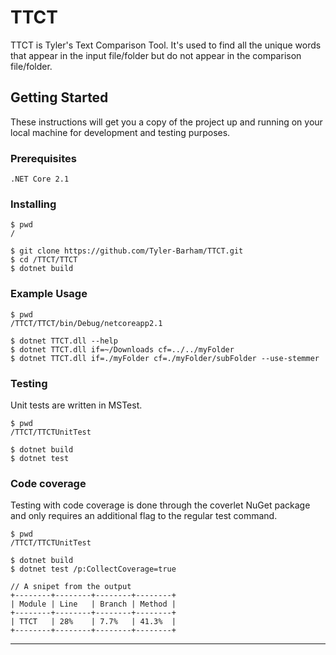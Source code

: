 # TTCT
TTCT is Tyler's Text Comparison Tool. It's used to find all the unique words that appear in the input file/folder but do not appear in the comparison file/folder.

## Getting Started
These instructions will get you a copy of the project up and running on your local machine for development and testing purposes.

### Prerequisites
```
.NET Core 2.1
```

### Installing
```
$ pwd
/

$ git clone https://github.com/Tyler-Barham/TTCT.git
$ cd /TTCT/TTCT
$ dotnet build
```

### Example Usage
```
$ pwd
/TTCT/TTCT/bin/Debug/netcoreapp2.1

$ dotnet TTCT.dll --help
$ dotnet TTCT.dll if=~/Downloads cf=../../myFolder
$ dotnet TTCT.dll if=./myFolder cf=./myFolder/subFolder --use-stemmer
```

### Testing
Unit tests are written in MSTest.

```
$ pwd
/TTCT/TTCTUnitTest

$ dotnet build
$ dotnet test
```

### Code coverage
Testing with code coverage is done through the coverlet NuGet package and only requires an additional flag to the regular test command.
```
$ pwd
/TTCT/TTCTUnitTest

$ dotnet build
$ dotnet test /p:CollectCoverage=true

// A snipet from the output
+--------+--------+--------+--------+
| Module | Line   | Branch | Method |
+--------+--------+--------+--------+
| TTCT   | 28%    | 7.7%   | 41.3%  |
+--------+--------+--------+--------+

```

___
